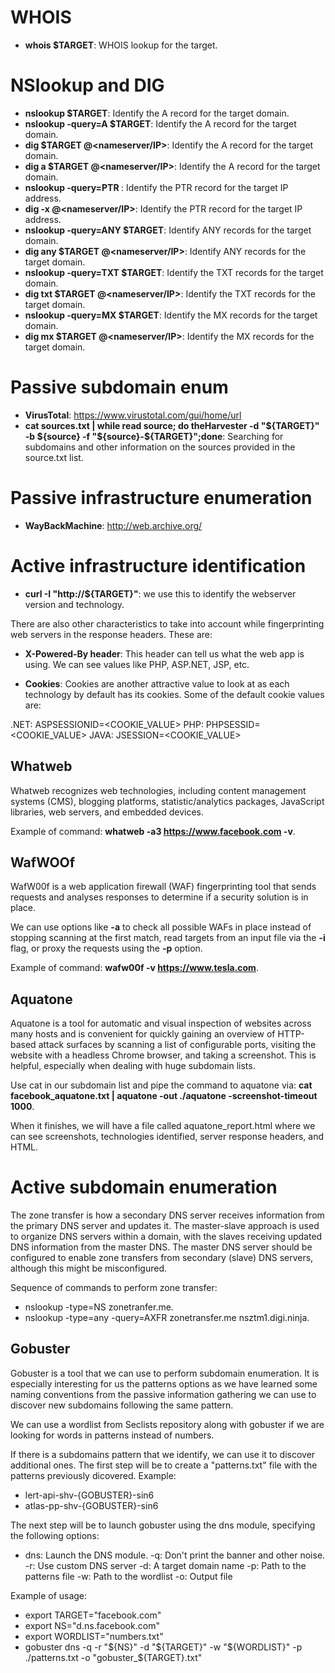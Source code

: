 # WHOIS
- **whois $TARGET**:	WHOIS lookup for the target.

# NSlookup and DIG
- **nslookup $TARGET**: Identify the A record for the target domain.
- **nslookup -query=A $TARGET**: Identify the A record for the target domain.
- **dig $TARGET @<nameserver/IP>**: Identify the A record for the target domain.
- **dig a $TARGET @<nameserver/IP>**: Identify the A record for the target domain.
- **nslookup -query=PTR <IP>**: Identify the PTR record for the target IP address.
- **dig -x <IP> @<nameserver/IP>**: Identify the PTR record for the target IP address.
- **nslookup -query=ANY $TARGET**: Identify ANY records for the target domain.
- **dig any $TARGET @<nameserver/IP>**: Identify ANY records for the target domain.
- **nslookup -query=TXT $TARGET**: Identify the TXT records for the target domain.
- **dig txt $TARGET @<nameserver/IP>**: Identify the TXT records for the target domain.
- **nslookup -query=MX $TARGET**: Identify the MX records for the target domain.
- **dig mx $TARGET @<nameserver/IP>**: Identify the MX records for the target domain.

# Passive subdomain enum
- **VirusTotal**: https://www.virustotal.com/gui/home/url
- **cat sources.txt | while read source; do theHarvester -d "${TARGET}" -b ${source} -f "${source}-${TARGET}";done**: Searching for subdomains and other information on the sources provided in the source.txt list.

# Passive infrastructure enumeration
- **WayBackMachine**: http://web.archive.org/

# Active infrastructure identification
-  **curl -I "http://${TARGET}"**: we use this to identify the webserver version and technology.

There are also other characteristics to take into account while fingerprinting web servers in the response headers. These are:

- **X-Powered-By header**: This header can tell us what the web app is using. We can see values like PHP, ASP.NET, JSP, etc.

- **Cookies**: Cookies are another attractive value to look at as each technology by default has its cookies. Some of the default cookie values are:

.NET: ASPSESSIONID<RANDOM>=<COOKIE_VALUE>
PHP: PHPSESSID=<COOKIE_VALUE>
JAVA: JSESSION=<COOKIE_VALUE>


## Whatweb
Whatweb recognizes web technologies, including content management systems (CMS), blogging platforms, statistic/analytics packages, JavaScript libraries, web servers, and embedded devices.

Example of command: **whatweb -a3 https://www.facebook.com -v**.

## WafWOOf
WafW00f is a web application firewall (WAF) fingerprinting tool that sends requests and analyses responses to determine if a security solution is in place.

We can use options like **-a** to check all possible WAFs in place instead of stopping scanning at the first match, read targets from an input file via the **-i** flag, or proxy the requests using the **-p** option.

Example of command: **wafw00f -v https://www.tesla.com**.

## Aquatone
Aquatone is a tool for automatic and visual inspection of websites across many hosts and is convenient for quickly gaining an overview of HTTP-based attack surfaces by scanning a list of configurable ports, visiting the website with a headless Chrome browser, and taking a screenshot. This is helpful, especially when dealing with huge subdomain lists.

Use cat in our subdomain list and pipe the command to aquatone via: **cat facebook_aquatone.txt | aquatone -out ./aquatone -screenshot-timeout 1000**.

When it finishes, we will have a file called aquatone_report.html where we can see screenshots, technologies identified, server response headers, and HTML.

# Active subdomain enumeration
The zone transfer is how a secondary DNS server receives information from the primary DNS server and updates it. The master-slave approach is used to organize DNS servers within a domain, with the slaves receiving updated DNS information from the master DNS. The master DNS server should be configured to enable zone transfers from secondary (slave) DNS servers, although this might be misconfigured.

Sequence of commands to perform zone transfer:
- nslookup -type=NS zonetranfer.me.
- nslookup -type=any -query=AXFR zonetransfer.me nsztm1.digi.ninja.

## Gobuster

Gobuster is a tool that we can use to perform subdomain enumeration. It is especially interesting for us the patterns options as we have learned some naming conventions from the passive information gathering we can use to discover new subdomains following the same pattern.

We can use a wordlist from Seclists repository along with gobuster if we are looking for words in patterns instead of numbers.

If there is a subdomains pattern that we identify, we can use it to discover additional ones. The first step will be to create a "patterns.txt" file with the patterns previously dicovered. Example:
- lert-api-shv-{GOBUSTER}-sin6
- atlas-pp-shv-{GOBUSTER}-sin6

The next step will be to launch gobuster using the dns module, specifying the following options:

- dns: Launch the DNS module.
-q: Don't print the banner and other noise.
-r: Use custom DNS server
-d: A target domain name
-p: Path to the patterns file
-w: Path to the wordlist
-o: Output file

Example of usage:
- export TARGET="facebook.com"
- export NS="d.ns.facebook.com"
- export WORDLIST="numbers.txt"
- gobuster dns -q -r "${NS}" -d "${TARGET}" -w "${WORDLIST}" -p ./patterns.txt -o "gobuster_${TARGET}.txt"
